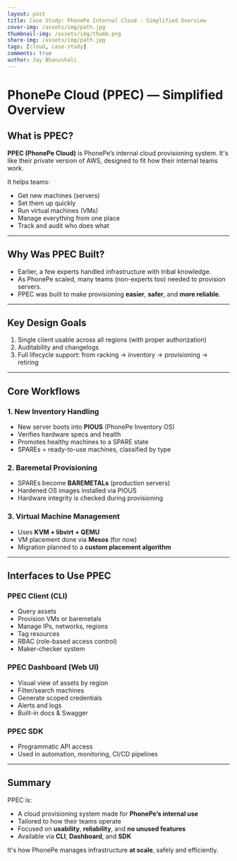 ```yaml
---
layout: post
title: Case Study: PhonePe Internal Cloud - Simplified Overview
cover-img: /assets/img/path.jpg
thumbnail-img: /assets/img/thumb.png
share-img: /assets/img/path.jpg
tags: [cloud, case-study]
comments: true
author: Jay Bhanushali
---
```


# PhonePe Cloud (PPEC) — Simplified Overview

## What is PPEC?

**PPEC (PhonePe Cloud)** is PhonePe’s internal cloud provisioning system. It's like their private version of AWS, designed to fit how their internal teams work.

It helps teams:
- Get new machines (servers)
- Set them up quickly
- Run virtual machines (VMs)
- Manage everything from one place
- Track and audit who does what

---

##  Why Was PPEC Built?

- Earlier, a few experts handled infrastructure with tribal knowledge.
- As PhonePe scaled, many teams (non-experts too) needed to provision servers.
- PPEC was built to make provisioning **easier**, **safer**, and **more reliable**.

---

##  Key Design Goals

1.  Single client usable across all regions (with proper authorization)
2.  Auditability and changelogs
3.  Full lifecycle support: from racking → inventory → provisioning → retiring

---

##  Core Workflows

###  1. New Inventory Handling
- New server boots into **PIOUS** (PhonePe Inventory OS)
- Verifies hardware specs and health
- Promotes healthy machines to a SPARE state
- SPAREs = ready-to-use machines, classified by type

###  2. Baremetal Provisioning
- SPAREs become **BAREMETALs** (production servers)
- Hardened OS images installed via PIOUS
- Hardware integrity is checked during provisioning

###  3. Virtual Machine Management
- Uses **KVM + libvirt + QEMU**
- VM placement done via **Mesos** (for now)
- Migration planned to a **custom placement algorithm**

---

##  Interfaces to Use PPEC

###  PPEC Client (CLI)
- Query assets
- Provision VMs or baremetals
- Manage IPs, networks, regions
- Tag resources
- RBAC (role-based access control)
- Maker-checker system

###  PPEC Dashboard (Web UI)
- Visual view of assets by region
- Filter/search machines
- Generate scoped credentials
- Alerts and logs
- Built-in docs & Swagger

###  PPEC SDK
- Programmatic API access
- Used in automation, monitoring, CI/CD pipelines

---

##  Summary

PPEC is:
- A cloud provisioning system made for **PhonePe’s internal use**
- Tailored to how their teams operate
- Focused on **usability**, **reliability**, and **no unused features**
- Available via **CLI**, **Dashboard**, and **SDK**

It's how PhonePe manages infrastructure **at scale**, safely and efficiently.